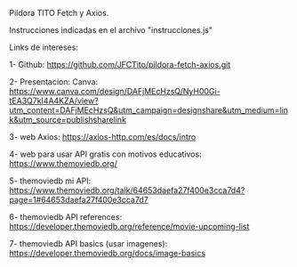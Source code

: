 Pildora TITO Fetch y Axios.

Instrucciones indicadas en el archivo "instrucciones.js"

Links de intereses:

1- Github: https://github.com/JFCTito/pildora-fetch-axios.git

2- Presentacion: Canva: https://www.canva.com/design/DAFjMEcHzsQ/NyH00Gi-tEA3Q7kI4A4KZA/view?utm_content=DAFjMEcHzsQ&utm_campaign=designshare&utm_medium=link&utm_source=publishsharelink

3- web Axios: https://axios-http.com/es/docs/intro

4- web para usar API gratis con motivos educativos: https://www.themoviedb.org/

5- themoviedb mi API: https://www.themoviedb.org/talk/64653daefa27f400e3cca7d4?page=1#64653daefa27f400e3cca7d7

6- themoviedb API references: https://developer.themoviedb.org/reference/movie-upcoming-list

7- themoviedb API basics (usar imagenes): https://developer.themoviedb.org/docs/image-basics
